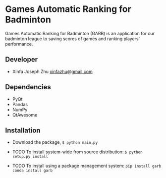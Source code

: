 # Games Automatic Ranking for Badminton

Games Automatic Ranking for Badminton (GARB) is an application for our
badminton league to saving scores of games and ranking players' performance.

## Developer

* Xinfa Joseph Zhu  <xinfazhu@gmail.com>

## Dependencies

* PyQt
* Pandas
* NumPy
* QtAwesome

## Installation

* Download the package, `$ python main.py`

* TODO To install system-wide from source distribution:
    `$ python setup.py install`

* TODO To install using a package management system:
    `pip install garb`
    `conda install garb`
